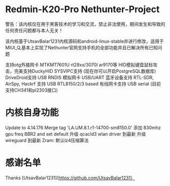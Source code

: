 Redmin-K20-Pro Nethunter-Project
=====
警告：该内核仅在用于黑客技术的学习和交流，禁止非法使用，期间发生和导致的任何责任问题都与本人无关！

该内核基于UtsavBalar1231内核源码和android-linux-stable并进行修改，适用于MIUI_Q,基本上实现了Nethunter官网支持手机的全部功能并且已解决所有已知问题

支持otg外接网卡 MTKMT7601U rt28xx/3070l ar9170等
HID模拟键盘鼠标攻击，完美支持DuckyHID
SYSVIPC支持 (现在你可以开启PostgreSQL数据库)
DriveDroid支持
USB RNDIS 模拟网卡
USB/UART 蓝牙设备支持
RTL-SDR, AirSpy, Hackrf 支持
USB RTL8150/2/3 based 有线网卡支持
USB serial (目前支持CH341和pl2303接口)



内核自身功能
====
Update to 4.14.176
Merge tag 'LA.UM.8.1.r1-14700-sm8150.0'
添加 830mhz gpu freq
BBR2 and set default
升级 qcacld3 wlan driver 到最新
升级 wireguard 到最新
Zram: 默认lz4压缩算法

感谢名单
====

Thanks [UtsavBalar1231](https://github.com/UtsavBalar1231）
